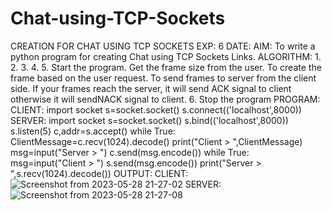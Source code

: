 # Chat-using-TCP-Sockets
CREATION FOR CHAT USING TCP SOCKETS
EXP: 6
DATE:
AIM:
To write a python program for creating Chat using TCP Sockets Links.
ALGORITHM:
1.
2.
3.
4.
5.
Start the program.
Get the frame size from the user.
To create the frame based on the user request.
To send frames to server from the client side.
If your frames reach the server, it will send ACK signal to client otherwise it
will sendNACK signal to client.
6. Stop the program
PROGRAM:
CLIENT:
import socket
s=socket.socket()
s.connect(('localhost',8000))
SERVER:
import socket
s=socket.socket()
s.bind(('localhost',8000))
s.listen(5)
c,addr=s.accept()
while True:
ClientMessage=c.recv(1024).decode()
print("Client > ",ClientMessage)
msg=input("Server > ")
c.send(msg.encode())
while True:
msg=input("Client > ")
s.send(msg.encode())
print("Server > ",s.recv(1024).decode())
OUTPUT:
CLIENT:
![Screenshot from 2023-05-28 21-27-02](https://github.com/Harsayazheni/Chat-using-TCP-Sockets/assets/118708467/4cd4ddb5-9255-42b3-86dc-290edc2d1150)
SERVER:
![Screenshot from 2023-05-28 21-27-08](https://github.com/Harsayazheni/Chat-using-TCP-Sockets/assets/118708467/816b0e5b-bfa9-4d6e-a0fe-86afb4776120)

